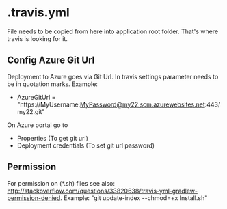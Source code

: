 ﻿# .travis.yml
File needs to be copied from here into application root folder. That's where travis is looking for it.

## Config Azure Git Url
Deployment to Azure goes via Git Url. In travis settings parameter needs to be in quotation marks. Example:
* AzureGitUrl = "https://MyUsername:MyPassword@my22.scm.azurewebsites.net:443/my22.git"

On Azure portal go to
* Properties (To get git url)
* Deployment credentials (To set git url password)

## Permission
For permission on (*.sh) files see also: http://stackoverflow.com/questions/33820638/travis-yml-gradlew-permission-denied. Example: "git update-index --chmod=+x Install.sh"